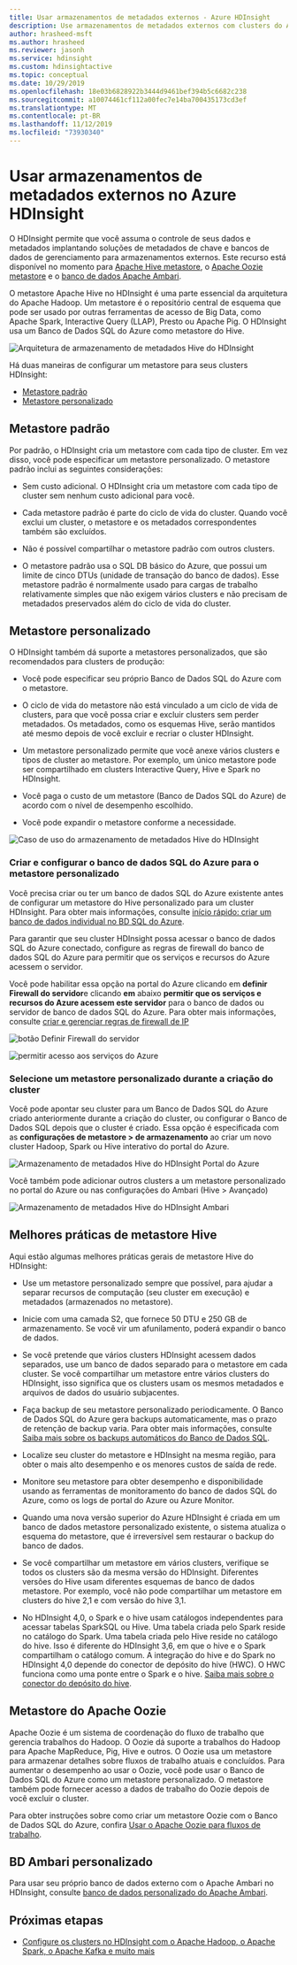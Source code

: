 ```yaml
---
title: Usar armazenamentos de metadados externos - Azure HDInsight
description: Use armazenamentos de metadados externos com clusters do Azure HDInsight e as práticas recomendadas.
author: hrasheed-msft
ms.author: hrasheed
ms.reviewer: jasonh
ms.service: hdinsight
ms.custom: hdinsightactive
ms.topic: conceptual
ms.date: 10/29/2019
ms.openlocfilehash: 18e03b6828922b3444d9461bef394b5c6682c238
ms.sourcegitcommit: a10074461cf112a00fec7e14ba700435173cd3ef
ms.translationtype: MT
ms.contentlocale: pt-BR
ms.lasthandoff: 11/12/2019
ms.locfileid: "73930340"
---
```

# <a name="use-external-metadata-stores-in-azure-hdinsight"></a>Usar armazenamentos de metadados externos no Azure HDInsight

O HDInsight permite que você assuma o controle de seus dados e metadados implantando soluções de metadados de chave e bancos de dados de gerenciamento para armazenamentos externos. Este recurso está disponível no momento para [Apache Hive metastore](#custom-metastore), o [Apache Oozie metastore](#apache-oozie-metastore) e o [banco de dados Apache Ambari](#custom-ambari-db).

O metastore Apache Hive no HDInsight é uma parte essencial da arquitetura do Apache Hadoop. Um metastore é o repositório central de esquema que pode ser usado por outras ferramentas de acesso de Big Data, como Apache Spark, Interactive Query (LLAP), Presto ou Apache Pig. O HDInsight usa um Banco de Dados SQL do Azure como metastore do Hive.

![Arquitetura de armazenamento de metadados Hive do HDInsight](./media/hdinsight-use-external-metadata-stores/metadata-store-architecture.png)

Há duas maneiras de configurar um metastore para seus clusters HDInsight:

* [Metastore padrão](#default-metastore)
* [Metastore personalizado](#custom-metastore)

## <a name="default-metastore"></a>Metastore padrão

Por padrão, o HDInsight cria um metastore com cada tipo de cluster. Em vez disso, você pode especificar um metastore personalizado. O metastore padrão inclui as seguintes considerações:

* Sem custo adicional. O HDInsight cria um metastore com cada tipo de cluster sem nenhum custo adicional para você.

* Cada metastore padrão é parte do ciclo de vida do cluster. Quando você exclui um cluster, o metastore e os metadados correspondentes também são excluídos.

* Não é possível compartilhar o metastore padrão com outros clusters.

* O metastore padrão usa o SQL DB básico do Azure, que possui um limite de cinco DTUs (unidade de transação do banco de dados).
Esse metastore padrão é normalmente usado para cargas de trabalho relativamente simples que não exigem vários clusters e não precisam de metadados preservados além do ciclo de vida do cluster.

## <a name="custom-metastore"></a>Metastore personalizado

O HDInsight também dá suporte a metastores personalizados, que são recomendados para clusters de produção:

* Você pode especificar seu próprio Banco de Dados SQL do Azure com o metastore.

* O ciclo de vida do metastore não está vinculado a um ciclo de vida de clusters, para que você possa criar e excluir clusters sem perder metadados. Os metadados, como os esquemas Hive, serão mantidos até mesmo depois de você excluir e recriar o cluster HDInsight.

* Um metastore personalizado permite que você anexe vários clusters e tipos de cluster ao metastore. Por exemplo, um único metastore pode ser compartilhado em clusters Interactive Query, Hive e Spark no HDInsight.

* Você paga o custo de um metastore (Banco de Dados SQL do Azure) de acordo com o nível de desempenho escolhido.

* Você pode expandir o metastore conforme a necessidade.

![Caso de uso do armazenamento de metadados Hive do HDInsight](./media/hdinsight-use-external-metadata-stores/metadata-store-use-case.png)

### <a name="create-and-config-azure-sql-database-for-the-custom-metastore"></a>Criar e configurar o banco de dados SQL do Azure para o metastore personalizado

Você precisa criar ou ter um banco de dados SQL do Azure existente antes de configurar um metastore do Hive personalizado para um cluster HDInsight.  Para obter mais informações, consulte [início rápido: criar um banco de dados individual no BD SQL do Azure](https://docs.microsoft.com/azure/sql-database/sql-database-single-database-get-started?tabs=azure-portal).

Para garantir que seu cluster HDInsight possa acessar o banco de dados SQL do Azure conectado, configure as regras de firewall do banco de dados SQL do Azure para permitir que os serviços e recursos do Azure acessem o servidor.

Você pode habilitar essa opção na portal do Azure clicando em **definir Firewall do servidor**e clicando **em** abaixo **permitir que os serviços e recursos do Azure acessem este servidor** para o banco de dados ou servidor de banco de dados SQL do Azure. Para obter mais informações, consulte [criar e gerenciar regras de firewall de IP](https://docs.microsoft.com/azure/sql-database/sql-database-firewall-configure#use-the-azure-portal-to-manage-server-level-ip-firewall-rules)

![botão Definir Firewall do servidor](./media/hdinsight-use-external-metadata-stores/configure-azure-sql-database-firewall1.png)

![permitir acesso aos serviços do Azure](./media/hdinsight-use-external-metadata-stores/configure-azure-sql-database-firewall2.png)

### <a name="select-a-custom-metastore-during-cluster-creation"></a>Selecione um metastore personalizado durante a criação do cluster

Você pode apontar seu cluster para um Banco de Dados SQL do Azure criado anteriormente durante a criação do cluster, ou configurar o Banco de Dados SQL depois que o cluster é criado. Essa opção é especificada com as **configurações de metastore > de armazenamento** ao criar um novo cluster Hadoop, Spark ou Hive interativo do portal do Azure.

![Armazenamento de metadados Hive do HDInsight Portal do Azure](./media/hdinsight-use-external-metadata-stores/azure-portal-cluster-storage-metastore.png)

Você também pode adicionar outros clusters a um metastore personalizado no portal do Azure ou nas configurações do Ambari (Hive > Avançado)

![Armazenamento de metadados Hive do HDInsight Ambari](./media/hdinsight-use-external-metadata-stores/metadata-store-ambari.png)

## <a name="hive-metastore-best-practices"></a>Melhores práticas de metastore Hive

Aqui estão algumas melhores práticas gerais de metastore Hive do HDInsight:

* Use um metastore personalizado sempre que possível, para ajudar a separar recursos de computação (seu cluster em execução) e metadados (armazenados no metastore).

* Inicie com uma camada S2, que fornece 50 DTU e 250 GB de armazenamento. Se você vir um afunilamento, poderá expandir o banco de dados.

* Se você pretende que vários clusters HDInsight acessem dados separados, use um banco de dados separado para o metastore em cada cluster. Se você compartilhar um metastore entre vários clusters do HDInsight, isso significa que os clusters usam os mesmos metadados e arquivos de dados do usuário subjacentes.

* Faça backup de seu metastore personalizado periodicamente. O Banco de Dados SQL do Azure gera backups automaticamente, mas o prazo de retenção de backup varia. Para obter mais informações, consulte [Saiba mais sobre os backups automáticos do Banco de Dados SQL](../sql-database/sql-database-automated-backups.md).

* Localize seu cluster do metastore e HDInsight na mesma região, para obter o mais alto desempenho e os menores custos de saída de rede.

* Monitore seu metastore para obter desempenho e disponibilidade usando as ferramentas de monitoramento do banco de dados SQL do Azure, como os logs de portal do Azure ou Azure Monitor.

* Quando uma nova versão superior do Azure HDInsight é criada em um banco de dados metastore personalizado existente, o sistema atualiza o esquema do metastore, que é irreversível sem restaurar o backup do banco de dados.

* Se você compartilhar um metastore em vários clusters, verifique se todos os clusters são da mesma versão do HDInsight. Diferentes versões do Hive usam diferentes esquemas de banco de dados metastore. Por exemplo, você não pode compartilhar um metastore em clusters do hive 2,1 e com versão do hive 3,1.

* No HDInsight 4,0, o Spark e o hive usam catálogos independentes para acessar tabelas SparkSQL ou Hive. Uma tabela criada pelo Spark reside no catálogo do Spark. Uma tabela criada pelo Hive reside no catálogo do hive. Isso é diferente do HDInsight 3,6, em que o hive e o Spark compartilham o catálogo comum. A integração do hive e do Spark no HDInsight 4,0 depende do conector de depósito do hive (HWC). O HWC funciona como uma ponte entre o Spark e o hive. [Saiba mais sobre o conector do depósito do hive](../hdinsight/interactive-query/apache-hive-warehouse-connector.md).

## <a name="apache-oozie-metastore"></a>Metastore do Apache Oozie

Apache Oozie é um sistema de coordenação do fluxo de trabalho que gerencia trabalhos do Hadoop.  O Oozie dá suporte a trabalhos do Hadoop para Apache MapReduce, Pig, Hive e outros.  O Oozie usa um metastore para armazenar detalhes sobre fluxos de trabalho atuais e concluídos. Para aumentar o desempenho ao usar o Oozie, você pode usar o Banco de Dados SQL do Azure como um metastore personalizado. O metastore também pode fornecer acesso a dados de trabalho do Oozie depois de você excluir o cluster.

Para obter instruções sobre como criar um metastore Oozie com o Banco de Dados SQL do Azure, confira [Usar o Apache Oozie para fluxos de trabalho](hdinsight-use-oozie-linux-mac.md).

## <a name="custom-ambari-db"></a>BD Ambari personalizado

Para usar seu próprio banco de dados externo com o Apache Ambari no HDInsight, consulte [banco de dados personalizado do Apache Ambari](hdinsight-custom-ambari-db.md).

## <a name="next-steps"></a>Próximas etapas

* [Configure os clusters no HDInsight com o Apache Hadoop, o Apache Spark, o Apache Kafka e muito mais](./hdinsight-hadoop-provision-linux-clusters.md)
